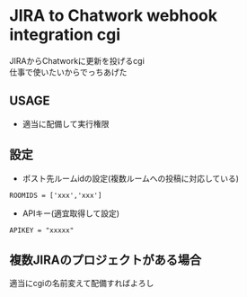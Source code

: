 # JIRA to Chatwork webhook integration cgi
JIRAからChatworkに更新を投げるcgi  
仕事で使いたいからでっちあげた

## USAGE
- 適当に配備して実行権限
## 設定
- ポスト先ルームidの設定(複数ルームへの投稿に対応している)
```
ROOMIDS = ['xxx','xxx']
```
- APIキー(適宜取得して設定)
```
APIKEY = "xxxxx"
```
  
## 複数JIRAのプロジェクトがある場合
適当にcgiの名前変えて配備すればよろし
